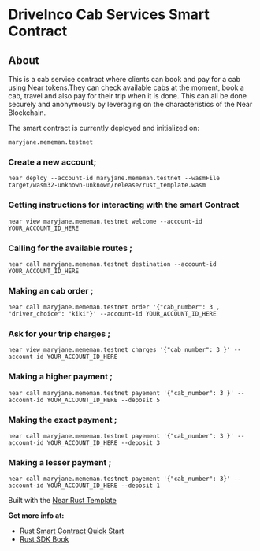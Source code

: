 # DriveInco Cab Services Smart Contract
## About 

This is a cab service contract where clients can book and pay for a cab using Near tokens.They can check available cabs at the moment, book a cab, travel and also pay for their trip when it is done.
This can all be done securely and anonymously by leveraging on the characteristics of the Near Blockchain.

The smart contract is currently deployed and initialized on:

    maryjane.mememan.testnet

### Create a new account;

    near deploy --account-id maryjane.mememan.testnet --wasmFile target/wasm32-unknown-unknown/release/rust_template.wasm

### Getting instructions for interacting with the smart Contract

    near view maryjane.mememan.testnet welcome --account-id YOUR_ACCOUNT_ID_HERE

### Calling for the available routes ;

    near call maryjane.mememan.testnet destination --account-id YOUR_ACCOUNT_ID_HERE

### Making an cab order ;

    near call maryjane.mememan.testnet order '{"cab_number": 3 , "driver_choice": "kiki"}' --account-id YOUR_ACCOUNT_ID_HERE

### Ask for your trip charges ;

    near view maryjane.mememan.testnet charges '{"cab_number": 3 }' --account-id YOUR_ACCOUNT_ID_HERE

### Making a higher payment ;

    near call maryjane.mememan.testnet payement '{"cab_number": 3 }' --account-id YOUR_ACCOUNT_ID_HERE --deposit 5

### Making the exact payment ;

    near call maryjane.mememan.testnet payement '{"cab_number": 3 }' --account-id YOUR_ACCOUNT_ID_HERE --deposit 3

### Making a lesser payment ;

    near call maryjane.mememan.testnet payement '{"cab_number": 3}' --account-id YOUR_ACCOUNT_ID_HERE --deposit 1

Built with the [Near Rust Template ](https://github.com/near/near-sdk-rs#pre-requisites)

<!-- 8. Build the contract

    `RUSTFLAGS='-C link-arg=-s' cargo build --target wasm32-unknown-unknown --release` -->

**Get more info at:**

* [Rust Smart Contract Quick Start](https://docs.near.org/docs/develop/contracts/rust/intro)
* [Rust SDK Book](https://www.near-sdk.io/)
